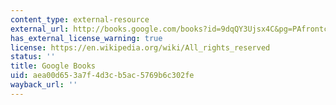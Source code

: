 ```yaml
---
content_type: external-resource
external_url: http://books.google.com/books?id=9dqQY3Ujsx4C&pg=PAfrontcover
has_external_license_warning: true
license: https://en.wikipedia.org/wiki/All_rights_reserved
status: ''
title: Google Books
uid: aea00d65-3a7f-4d3c-b5ac-5769b6c302fe
wayback_url: ''
---
```

